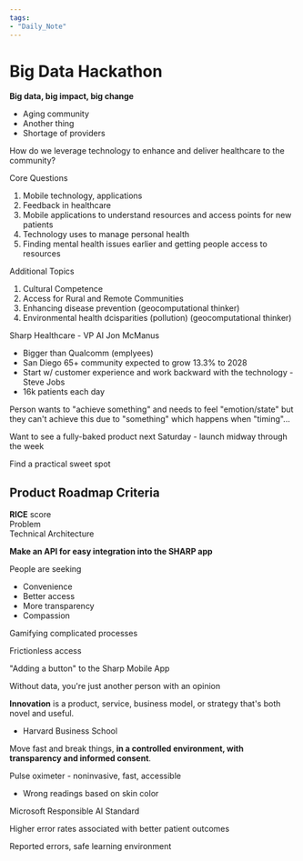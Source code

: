 ```yaml
---
tags:
- "Daily_Note"
---
```


# Big Data Hackathon

**Big data, big impact, big change**

- Aging community
- Another thing
- Shortage of providers

How do we leverage technology to enhance and deliver healthcare to the community?

Core Questions
1. Mobile technology, applications
2. Feedback in healthcare
3. Mobile applications to understand resources and access points for new patients
4. Technology uses to manage personal health
5. Finding mental health issues earlier and getting people access to resources

Additional Topics
1. Cultural Competence
2. Access for Rural and Remote Communities
3. Enhancing disease prevention (geocomputational thinker)
4. Environmental health dcisparities (pollution) (geocomputational thinker)

Sharp Healthcare - VP AI Jon McManus
- Bigger than Qualcomm (emplyees)
- San Diego 65+ community expected to grow 13.3% to 2028
- Start w/ customer experience and work backward with the technology - Steve Jobs
- 16k patients each day

Person wants to "achieve something" and needs to feel "emotion/state" but they can't achieve this due to "something" which happens when "timing"...

Want to see a fully-baked product next Saturday - launch midway through the week

Find a practical sweet spot

## Product Roadmap Criteria

**RICE** score  
Problem  
Technical Architecture  

**Make an API for easy integration into the SHARP app**

People are seeking
- Convenience
- Better access
- More transparency
- Compassion

Gamifying complicated processes

Frictionless access

"Adding a button" to the Sharp Mobile App

Without data, you're just another person with an opinion

**Innovation** is a product, service, business model, or strategy that's both novel and useful.
- Harvard Business School

Move fast and break things, **in a controlled environment, with transparency and informed consent**.

Pulse oximeter - noninvasive, fast, accessible
- Wrong readings based on skin color

Microsoft Responsible AI Standard

Higher error rates associated with better patient outcomes

Reported errors, safe learning environment


